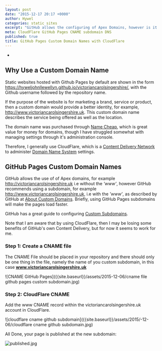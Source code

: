 ```yaml
---
layout: post
date: "2015-12-17 20:17 +0000"
author: Hywel
categories: static sites
excerpt: "GitHub allows the configuring of Apex Domains, however is it recommended to use a subdomain’.The CNAME file should be placed in your repository and there should only be one thing in the file, namely the name of you custom subdomain.  Add the www CNAME record within the CloudFlare account."
meta: CloudFlare GitHub Pages CNAME subdomain DNS
published: true
title: GitHub Pages Custom Domain Names with CloudFlare
---
```


-

## Why Use a Custom Domain Name

Static websites hosted with Github Pages by default are shown in the form https://hyweljohnllewellyn.github.io/victoriancarolsingershire/, with the Github username followed by the repository name.

If the purpose of the website is for marketing a brand, service or product, then a custom domain would provide a better identity, for example, http://www.victoriancarolsingershire.uk.  This custom domain name describes the service being offered as well as the location.

The domain name was purchased through [Name Cheap](http://namecheap.com), which is great value for money for domains, though I have struggled somewhat with managing settings through it's administration console.

Therefore, I generally use CloudFlare, which is a [Content Delivery Network](https://en.wikipedia.org/wiki/Content_delivery_network) to administer [Domain Name System](https://en.wikipedia.org/wiki/Domain_Name_System) settings.

## GitHub Pages Custom Domain Names

GitHub allows the use of of Apex domains, for example http://victoriancarolsingershire.uk i.e without the _'www'_, however  GitHub recommends using a subdomain, for example http://www.victoriancarolsingershire.uk, i.e with the _'www'_, as described by GitHub at [About Custom Domains](https://help.github.com/articles/about-custom-domains-for-github-pages-sites/).  Briefly, using GitHub Pages subdomains will make the pages load faster.

GitHub has a great guide to configuring [Custom Subdomains](https://help.github.com/articles/tips-for-configuring-a-cname-record-with-your-dns-provider/).

Note that I am aware that by using CloudFlare, then I may be losing some benefits of GitHub's own Content Delivery, but for now it seems to work for me.

### Step 1: Create a CNAME file
The CNAME File should be placed in your repository and there should only be one thing in the file, namely the name of you custom subdomain, in this case **www.victoriancarolsingershire.uk**

![CNAME GitHub Pages]({{site.baseurl}}/assets/2015-12-06/cname file github pages custom subdomain.jpg)

### Step 2: CloudFlare CNAME
Add the www CNAME record within the victoriancarolsingershire.uk account in CloudFlare.

![cloudflare cname github subdomain]({{site.baseurl}}/assets/2015/-12-06/cloudflare cname github subdomain.jpg)

All Done, your page is published at the new subdomain:

![published.jpg]({{site.baseurl}}/assets/published.jpg)
